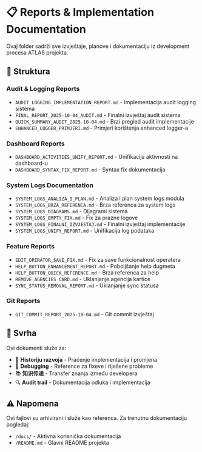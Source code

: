 # 📋 Reports & Implementation Documentation

Ovaj folder sadrži sve izvještaje, planove i dokumentaciju iz development procesa ATLAS projekta.

## 📂 Struktura

### Audit & Logging Reports
- `AUDIT_LOGGING_IMPLEMENTATION_REPORT.md` - Implementacija audit logging sistema
- `FINAL_REPORT_2025-10-04_AUDIT.md` - Finalni izvještaj audit sistema
- `QUICK_SUMMARY_AUDIT_2025-10-04.md` - Brzi pregled audit implementacije
- `ENHANCED_LOGGER_PRIMJERI.md` - Primjeri korištenja enhanced logger-a

### Dashboard Reports
- `DASHBOARD_ACTIVITIES_UNIFY_REPORT.md` - Unifikacija aktivnosti na dashboard-u
- `DASHBOARD_SYNTAX_FIX_REPORT.md` - Syntax fix dokumentacija

### System Logs Documentation
- `SYSTEM_LOGS_ANALIZA_I_PLAN.md` - Analiza i plan system logs modula
- `SYSTEM_LOGS_BRZA_REFERENCA.md` - Brza referenca za system logs
- `SYSTEM_LOGS_DIAGRAMS.md` - Dijagrami sistema
- `SYSTEM_LOGS_EMPTY_FIX.md` - Fix za prazne logove
- `SYSTEM_LOGS_FINALNI_IZVJESTAJ.md` - Finalni izvještaj implementacije
- `SYSTEM_LOGS_UNIFY_REPORT.md` - Unifikacija log podataka

### Feature Reports
- `EDIT_OPERATOR_SAVE_FIX.md` - Fix za save funkcionalnost operatera
- `HELP_BUTTON_ENHANCEMENT_REPORT.md` - Poboljšanje help dugmeta
- `HELP_BUTTON_QUICK_REFERENCE.md` - Brza referenca za help
- `REMOVE_AGENCIES_CARD.md` - Uklanjanje agencija kartice
- `SYNC_STATUS_REMOVAL_REPORT.md` - Uklanjanje sync statusa

### Git Reports
- `GIT_COMMIT_REPORT_2025-10-04.md` - Git commit izvještaj

## 🎯 Svrha

Ovi dokumenti služe za:
- 📖 **Historiju razvoja** - Praćenje implementacija i promjena
- 🐛 **Debugging** - Reference za fixeve i riješene probleme
- 📚 **知识传递** - Transfer znanja između developera
- 🔍 **Audit trail** - Dokumentacija odluka i implementacija

## ⚠️ Napomena

Ovi fajlovi su arhivirani i služe kao referenca. Za trenutnu dokumentaciju pogledaj:
- `/docs/` - Aktivna korisnička dokumentacija
- `/README.md` - Glavni README projekta

